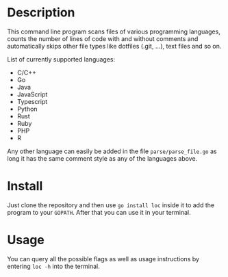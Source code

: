# Description
This command line program scans files of various programming languages, counts the number of lines of code with and without comments and automatically skips other file types like dotfiles (.git, ...), text files and so on.

List of currently supported languages:
- C/C++
- Go
- Java
- JavaScript
- Typescript
- Python
- Rust
- Ruby
- PHP
- R

Any other language can easily be added in the file `parse/parse_file.go` as long it has the same comment style as any of the languages above.

# Install
Just clone the repository and then use `go install loc` inside it to add the program to your `GOPATH`. After that you can use it in your terminal.

# Usage
You can query all the possible flags as well as usage instructions by entering `loc -h` into the terminal.